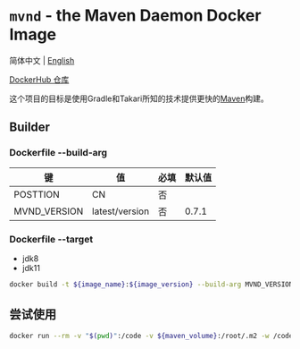# `mvnd` - the Maven Daemon Docker Image

简体中文 | [English](https://github.com/shencangsheng/mvnd)

[ DockerHub 仓库 ](https://hub.docker.com/r/shencangsheng/mvnd)

这个项目的目标是使用Gradle和Takari所知的技术提供更快的[Maven](https://maven.apache.org/)构建。

## Builder

### Dockerfile --build-arg

|  键  |   值   | 必填  | 默认值|
|----|------|------|------|
|POSTTION|CN| 否 | |
|MVND_VERSION|latest/version| 否 | 0.7.1 |

### Dockerfile --target

* jdk8
* jdk11

```bash
docker build -t ${image_name}:${image_version} --build-arg MVND_VERSION=latest --target jdk11
```

## 尝试使用

```bash
docker run --rm -v "$(pwd)":/code -v ${maven_volume}:/root/.m2 -w /code ${image_name}:${image_version} mvnd clean install
```